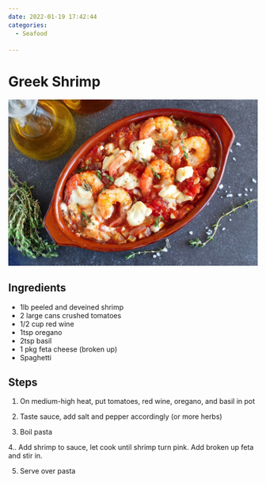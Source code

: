 ```yaml
---
date: 2022-01-19 17:42:44
categories:
  - Seafood
  
---
```


# Greek Shrimp
![greekshrimp.jpg](../../images/greekshrimp.jpg)


## Ingredients
* 1lb peeled and deveined shrimp
* 2 large cans crushed tomatoes
* 1/2 cup red wine
* 1tsp oregano
* 2tsp basil
* 1 pkg feta cheese (broken up)
* Spaghetti


## Steps
1. On medium-high heat, put tomatoes, red wine, oregano, and basil in pot

2. Taste sauce, add salt and pepper accordingly (or more herbs)

3. Boil pasta

4.. Add shrimp to sauce, let cook until shrimp turn pink. Add broken up feta and stir in.

5. Serve over pasta

